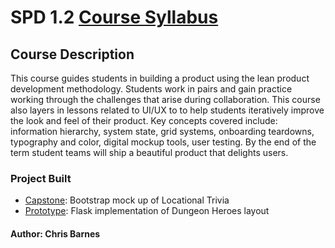 # SPD 1.2 [Course Syllabus](https://make.sc/spd1.2)

## Course Description

This course guides students in building a product using the lean product development methodology. Students work in pairs and gain practice working through the challenges that arise during collaboration. This course also layers in lessons related to UI/UX to to help students iteratively improve the look and feel of their product. Key concepts covered include: information hierarchy, system state, grid systems, onboarding teardowns, typography and color, digital mockup tools, user testing. By the end of the term student teams will ship a beautiful product that delights users.

### Project Built

- [Capstone](./Capstone): Bootstrap mock up of Locational Trivia
- [Prototype](./Prototype): Flask implementation of Dungeon Heroes layout

#### Author: Chris Barnes
